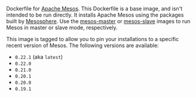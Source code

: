 Dockerfile for [Apache Mesos](http://mesos.apache.org/).  This Dockerfile is a
base image, and isn't intended to be run directly.  It installs Apache Mesos
using the packages built by [Mesosphere](http://mesosphere.io/downloads/).  Use
the [mesos-master](../mesos-master/) or [mesos-slave](../mesos-slave/) images to
run Mesos in master or slave mode, respectively.

This image is tagged to allow you to pin your installations to a specific recent
version of Mesos.  The following versions are available:

  * `0.22.1` (aka `latest`)
  * `0.22.0`
  * `0.21.0`
  * `0.20.1`
  * `0.20.0`
  * `0.19.1`
